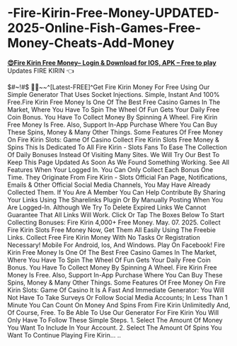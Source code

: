 # -Fire-Kirin-Free-Money-UPDATED-2025-Online-Fish-Games-Free-Money-Cheats-Add-Money
**[😍Fire Kirin Free Money– Login &amp; Download for IOS, APK – Free to play](https://firekirinmoneyhack.mystrikingly.com/)**  Updates FIRE KIRIN 👈 

$#~!#$ 💢🔆~~^[Latest-FREE]^Get Fire Kirin Money For Free Using Our Simple Generator That Uses Socket Injections. Simple, Instant And 100% Free.Fire Kirin Free Money Is One Of The Best Free Casino Games In The Market, Where You Have To Spin The Wheel Of Fun Gets Your Daily Free Coin Bonus. You Have To Collect Money By Spinning A Wheel. Fire Kirin Free Money Is Free. Also, Support In-App Purchase Where You Can Buy These Spins, Money & Many Other Things. Some Features Of Free Money On Fire Kirin Slots: Game Of Casino Collect Fire Kirin Slots Free Money & Spins This Is Dedicated To All Fire Kirin - Slots Fans To Ease The Collection Of Daily Bonuses Instead Of Visiting Many Sites. We Will Try Our Best To Keep This Page Updated As Soon As We Found Something Working. See All Features When Your Logged In. You Can Only Collect Each Bonus One Time. They Originate From Fire Kirin - Slots Official Fan Page, Notifications, Emails & Other Official Social Media Channels, You May Have Already Collected Them. If You Are A Member You Can Help Contribute By Sharing Your Links Using The Sharelinks Plugin Or By Manually Posting When You Are Logged-In. Although We Try To Delete Expired Links We Cannot Guarantee That All Links Will Work. Click Or Tap The Boxes Below To Start Collecting Bonuses: Fire Kirin 4,000+ Free Money. May. 07. 2025. Collect Fire Kirin Slots Free Money Now, Get Them All Easily Using The Freebie Links. Collect Free Fire Kirin Money With No Tasks Or Registration Necessary! Mobile For Android, Ios, And Windows. Play On Facebook! Fire Kirin Free Money Is One Of The Best Free Casino Games In The Market, Where You Have To Spin The Wheel Of Fun Gets Your Daily Free Coin Bonus. You Have To Collect Money By Spinning A Wheel. Fire Kirin Free Money Is Free. Also, Support In-App Purchase Where You Can Buy These Spins, Money & Many Other Things. Some Features Of Free Money On Fire Kirin Slots: Game Of Casino It Is A Fast And Immediate Generator: You Will Not Have To Take Surveys Or Follow Social Media Accounts; In Less Than 1 Minute You Can Count On Money And Spins From Fire Kirin Unlimitedly And, Of Course, Free. To Be Able To Use Our Generator For Fire Kirin You Will Only Have To Follow These Simple Steps. 1. Select The Amount Of Money You Want To Include In Your Account. 2. Select The Amount Of Spins You Want To Continue Playing Fire Kirin... ..
